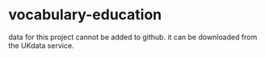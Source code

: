 # vocabulary-education
data for this project cannot be added to github. it can be downloaded from the UKdata service. 
